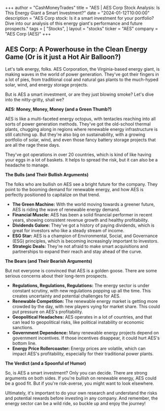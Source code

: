 +++
author = "CashMoneyTrades"
title = "AES |  AES Corp Stock Analysis: Is This Energy Giant a Smart Investment?"
date = "2024-01-12T10:00:00"
description = "AES Corp stock: Is it a smart investment for your portfolio? Dive into our analysis of this energy giant's performance and future prospects."
tags = [
"Stocks",
]
layout = "stocks"
ticker = "AES"
company = "AES Corp (AES)"
+++
        


## AES Corp: A Powerhouse in the Clean Energy Game (Or is it just a Hot Air Balloon?)

Let's talk energy, folks. AES Corporation, the Virginia-based energy giant, is making waves in the world of power generation. They've got their fingers in a lot of pies, from traditional coal and natural gas plants to the much-hyped solar, wind, and energy storage projects. 

But is AES a smart investment, or are they just blowing smoke? Let's dive into the nitty-gritty, shall we?

**AES: Money, Money, Money (and a Green Thumb?)**

AES is like a multi-faceted energy octopus, with tentacles reaching into all sorts of power generation methods. They've got the old-school thermal plants, chugging along in regions where renewable energy infrastructure is still catching up. But they're also big on sustainability, with a growing portfolio of solar, wind, and even those fancy battery storage projects that are all the rage these days. 

They've got operations in over 20 countries, which is kind of like having your eggs in a lot of baskets. It helps to spread the risk, but it can also be a headache to manage. 

**The Bulls (and Their Bullish Arguments)**

The folks who are bullish on AES see a bright future for the company. They point to the booming demand for renewable energy, and how AES is perfectly positioned to capitalize on that trend. 

* **The Green Machine:** With the world moving towards a greener future, AES is riding the wave of renewable energy demand.
* **Financial Muscle:** AES has been a solid financial performer in recent years, showing consistent revenue growth and healthy profitability.
* **Dividends Galore:** They've got a history of paying dividends, which is great for investors who like a steady stream of income.
* **ESG Star:** AES is a champion of Environmental, Social, and Governance (ESG) principles, which is becoming increasingly important to investors.
* **Strategic Deals:** They're not afraid to make smart acquisitions and partnerships to expand their reach and stay ahead of the curve.

**The Bears (and Their Bearish Arguments)**

But not everyone is convinced that AES is a golden goose. There are some serious concerns about their long-term prospects.

* **Regulations, Regulations, Regulations:** The energy sector is under constant scrutiny, with new regulations popping up all the time. This creates uncertainty and potential challenges for AES. 
* **Renewable Competition:** The renewable energy market is getting more crowded by the day, with new players vying for market share. This could put pressure on AES's profitability.
* **Geopolitical Headaches:** AES operates in a lot of countries, and that can lead to geopolitical risks, like political instability or economic sanctions.
* **Government Dependence:** Many renewable energy projects depend on government incentives. If those incentives disappear, it could hurt AES's bottom line.
* **Energy Price Rollercoaster:** Energy prices are volatile, which can impact AES's profitability, especially for their traditional power plants.

**The Verdict (and a Spoonful of Humor)**

So, is AES a smart investment? Only you can decide. There are strong arguments on both sides. If you're bullish on renewable energy, AES could be a good fit. But if you're risk-averse, you might want to look elsewhere.

Ultimately, it's important to do your own research and understand the risks and potential rewards before investing in any company. And remember, the energy sector can be a wild ride, so buckle up and enjoy the journey! 

        